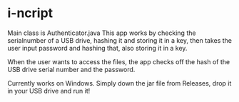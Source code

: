 # i-ncript

Main class is Authenticator.java
This app works by checking the serialnumber of a USB drive, hashing it and storing it in a key, then takes the user input password and hashing that, also storing it in a key.

When the user wants to access the files, the app checks off the hash of the USB drive serial number and the password.

Currently works on Windows. Simply down the jar file from Releases, drop it in your USB drive and run it!
